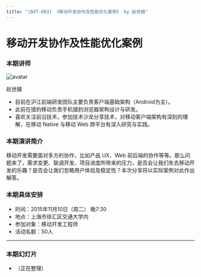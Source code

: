 ```yaml
---
title: "[BXT-003] 《移动开发协作及性能优化案例》 by 赵世婚"
---
```


# 移动开发协作及性能优化案例

### 本期讲师

![avatar](https://cloud.githubusercontent.com/assets/5830104/10930966/4b2f9e92-82fe-11e5-8f8f-5119aa39ccae.png)

赵世婚

* 目前在沪江前端研发团队主要负责客户端基础架构（Android为主）。
* 此前在猎豹移动负责手机猎豹浏览器架构设计与研发。
* 喜欢关注前沿技术，参加技术沙龙分享技术，对移动客户端架构有深刻的理解，在移动 Native 与移动 Web 跨平台有深入研究与实践。

### 本期演讲简介

移动开发需要面对多方的协作，比如产品 UX、Web 前后端的协作等等。那么问题来了，需求变更、联调开发、项目进度所带来的压力，是否会让我们失去移动开发的乐趣？是否会让我们忽略用户体验及稳定性？本次分享将以实际案例对此作出解答。

### 本期具体安排

* 时间：2015年11月10日（周二） 晚7:30
* 地点：上海市徐汇区交通大学内
* 参加对象：移动开发工程师
* 活动名额：50人

***

### 本期幻灯片

* （正在整理）
